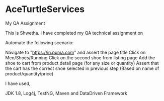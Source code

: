 # AceTurtleServices

My QA Assignment

This is Shwetha. I have completed my QA technical assignment on

Automate the following scenario:

Navigate to "https://in.puma.com" and assert the page title
Click on Men/Shoes/Running
Click on the second shoe from listing page
Add the shoe to cart from product detail page (for any size or quantity)
Assert that the cart has the correct shoe selected in previous step (Based on name of product/quantity/price)

I have used,

JDK 1.8, Log4j, TestNG, Maven and DataDriven Framework
